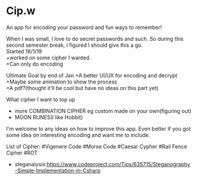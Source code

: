 # Cip.w
An app for encoding your password and fun ways to remember!

When I was small, I love to do secret passwords and such. So during this second semester break, I figured I should give this a go.    
Started 18/1/19       
+worked on some cipher I wanted.   
+Can only do encoding

Ultimate Goal by end of Jan
+A better UI/UX for encoding and decrypt   
+Maybe some animation to show the process    
+A pdf?(thought it'll be cool but have no ideas on this part yet)    

What cipher I want to top up         
+ more COMBINATION CIPHER eg custom made on your own(figuring out)        
+ MOON RUNES(I like Hobbit)              

I'm welcome to any ideas on how to improve this app. Even better if you got some idea on interesting encoding and want me to include.

List of Cipher:
#Vigenere Code
#Morse Code
#Caesar Cypher
#Rail Fence Cipher
#ROT

- steganalysis:https://www.codeproject.com/Tips/635715/Steganography-Simple-Implementation-in-Csharp
